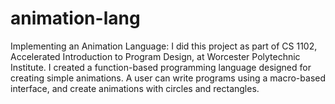 # animation-lang
Implementing an Animation Language: I did this project as part of CS 1102, Accelerated Introduction to Program Design, at Worcester Polytechnic Institute. I created a function-based programming language designed for creating simple animations. A user can write programs using a macro-based interface, and create animations with circles and rectangles. 

